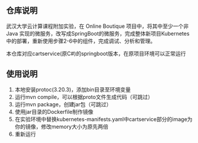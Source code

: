 ## 仓库说明
武汉大学云计算课程附加实验，在 Online Boutique 项目中，将其中至少一个非 Java 实现的微服务，改写成SpringBoot的微服务，完成整体新项目Kubernetes中的部署，重新使用步骤2-6中的组件，完成调试、分析和管理。

本仓库对应cartservice(原C#)的springboot版本，在原项目环境可以正常运行

## 使用说明
1. 本地安装protoc(3.20.3)，添加bin目录至环境变量
2. 运行mvn compile，可以根据proto文件生成代码（可跳过）
3. 运行mvn package，创建jar包（可跳过）
4. 使用jar目录的Dockerfile制作镜像
5. 在实验环境中替换kubernetes-manifests.yaml中cartservice部分的image为你的镜像，修改memory大小为原先两倍
6. 重新运行